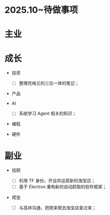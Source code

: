 # 2025.10~待做事项

# 主业

# 成长

- 投资

  - [ ] 整理完格兰的三位一体的笔记；

- 产品

- AI

  - [ ] 系统学习 Agent 相关的知识；

- 编程

- 硬件

# 副业

- 投顾

  - [ ] 利用 TF 身份，开设并运营新的淘宝店；
  - [ ] 基于 Electron 重构新的自动抓取的软件框架；

- 爬宠

  - [ ] 与高祥沟通，把爬来爬去淘宝店拿过来；
